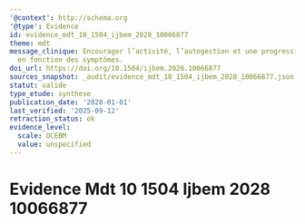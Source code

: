 ```yaml
---
'@context': http://schema.org
'@type': Evidence
id: evidence_mdt_10_1504_ijbem_2028_10066877
theme: mdt
message_clinique: Encourager l’activité, l’autogestion et une progression graduée
  en fonction des symptômes.
doi_url: https://doi.org/10.1504/ijbem.2028.10066877
sources_snapshot: _audit/evidence_mdt_10_1504_ijbem_2028_10066877.json
statut: valide
type_etude: synthese
publication_date: '2028-01-01'
last_verified: '2025-09-12'
retraction_status: ok
evidence_level:
  scale: OCEBM
  value: unspecified
---
```

# Evidence Mdt 10 1504 Ijbem 2028 10066877

